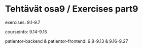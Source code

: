 <h1>Tehtävät osa9 / Exercises part9</h1>
<p>exercises: 9.1-9.7</p>
<p>courseinfo: 9.14-9.15</p>
<p>patientor-backend & patientor-frontend: 9.8-9.13 & 9.16-9.27</p>
